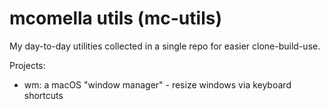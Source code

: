 # mcomella utils (mc-utils)
My day-to-day utilities collected in a single repo for easier clone-build-use.

Projects:
* wm: a macOS "window manager" - resize windows via keyboard shortcuts
